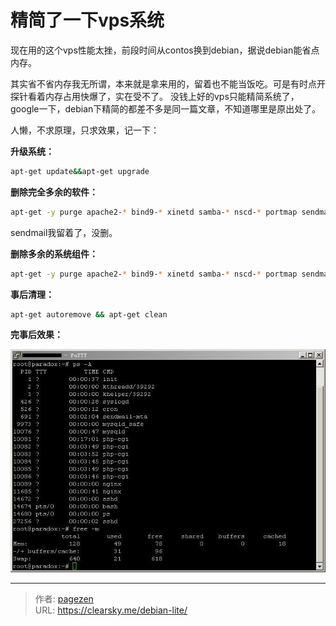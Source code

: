 # 精简了一下vps系统


现在用的这个vps性能太挫，前段时间从contos换到debian，据说debian能省点内存。

其实省不省内存我无所谓，本来就是拿来用的，留着也不能当饭吃。可是有时点开探针看着内存占用快爆了，实在受不了。
没钱上好的vps只能精简系统了，google一下，debian下精简的都差不多是同一篇文章，不知道哪里是原出处了。

人懒，不求原理，只求效果，记一下：

**升级系统：**

```bash
apt-get update&&apt-get upgrade
```

**删除完全多余的软件：**

```bash
apt-get -y purge apache2-* bind9-* xinetd samba-* nscd-* portmap sendmail-* sasl2-bin
```

sendmail我留着了，没删。

**删除多余的系统组件：**

```bash
apt-get -y purge apache2-* bind9-* xinetd samba-* nscd-* portmap sendmail-* sasl2-bin`
```

**事后清理：**

```bash
apt-get autoremove && apt-get clean
```

**完事后效果：**

![putty.jpg](2855228556.jpg "putty.jpg")


---

> 作者: [pagezen](http://clearsky.me/)  
> URL: https://clearsky.me/debian-lite/  

